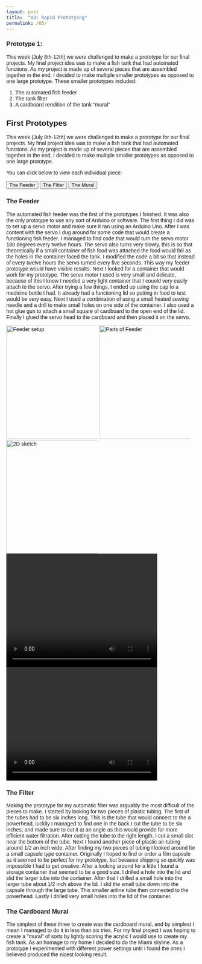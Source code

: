```yaml
---
layout: post
title:  "03: Rapid Prototying"
permalink: /03/
---
```


### Prototype 1:
This week (July 8th-12th) we were challenged to make a prototype for our final projects. My final project idea was to make a fish tank that had automated functions. As my project is made up of several pieces that are assembled together in the end, I decided to make multiple smaller prototypes as opposed to one large prototype. 
These smaller prototypes included:
1. The automated fish feeder
2. The tank filter
3. A cardboard rendition of the tank "mural"

<!DOCTYPE html>
<html>
<head>
<meta name="viewport" content="width=device-width, initial-scale=1">
<style>
body {font-family: Arial;}

/* Style the tab */
.tab {
  overflow: hidden;
  border: 1px solid #F5F5F5;
  background-color: #D8BFD8;
}

/* Style the buttons inside the tab */
.tab button {
  background-color: inherit;
  float: left;
  border: none;
  outline: none;
  cursor: pointer;
  padding: 14px 16px;
  transition: 0.3s;
  font-size: 17px;
}

/* Change background color of buttons on hover */
.tab button:hover {
  background-color: #ddd;
}

/* Create an active/current tablink class */
.tab button.active {
  background-color: #F5F5F5;
}

/* Style the tab content */
.tabcontent {
  display: none;
  padding: 6px 12px;
  border: 1px solid #ccc;
  border-top: none;
}
</style>
</head>
<body>

<h2>First Prototypes</h2>
<p>This week (July 8th-12th) we were challenged to make a prototype for our final projects. My final project idea was to make a fish tank that had automated functions. As my project is made up of several pieces that are assembled together in the end, I decided to make multiple smaller prototypes as opposed to one large prototype. 

You can click below to view each individual piece:</p>

<div class="tab">
  <button class="tablinks" onclick="openCity(event, 'Feeder')">The Feeder</button>
  <button class="tablinks" onclick="openCity(event, 'Filter')">The Filter</button>
  <button class="tablinks" onclick="openCity(event, 'Cardboard')">The Mural</button>
</div>

<div id="Feeder" class="tabcontent">
  <h3>The Feeder</h3>
  <p>The automated fish feeder was the first of the prototypes I finished. It was also the only prototype to use any sort of Arduino or software. The first thing I did was to set up a servo motor and make sure it ran using an Arduino Uno. After I was content with the servo I dug around for some code that would create a functioning fish feeder. I managed to find code that would turn the servo motor 180 degrees every twelve hours. The servo also turns very slowly, this is so that theoretically if a small container of fish food was attached the food would fall as the holes in the container faced the tank. I modified the code a bit so that instead of every twelve hours the servo turned every five seconds. This way my feeder prototype would have visible results. Next I looked for a container that would work for my prototype. The servo motor I used is very small and delicate, because of this I knew I needed a very light container that I couold very easily attach to the servo. After trying a few things, I ended up using the cap to a medicine bottle I had. It already had a functioning lid so putting in food to test would be very easy. Next I used a combination of using a small heated sewing needle and a drill to make small holes on one side of the container. I also used a hot glue gun to attach a small square of cardboard to the open end of the lid. Finally I glued the servo head to the cardboard and then placed it on the servo. </p>
  <img src="feedersetup.jpg" alt="Feeder setup" style="height: 300px; max-width: 48%">
  <img src="feedercap.jpg" alt="Parts of Feeder" style="height: 300px; max-width: 48%">
  <img src="feederair.jpg" alt="2D sketch" style="height: 300px; max-width: 48%">
  <video width="400" height="300" controls>
	<source src="feederdown.mp4" type="video/mp4">

  </video>
  <video width="400" height="300" controls>
	<source src="feederup.mp4" type="video/mp4">
  </video>


</div>

<div id="Filter" class="tabcontent">
  <h3>The Filter</h3>
  <p>Making the prototype for my automatic filter was arguably the most difficult of the pieces to make. I started by looking for two pieces of plastic tubing. The first of the tubes had to be six inches long. This is the tube that would connect to the a powerhead, luckily I managed to find one in the back.I cut the tube to be six inches, and made sure to cut it at an angle as this would provide for more efficient water filtration. After cutting the tube to the right length, I cut a small slot near the bottom of the tube. Next I found another piece of plastic air-tubing around 1/2 an inch wide. After finding my two pieces of tubing I looked around for a small capsule type container. Originally I hoped to find or order a film capsule as it seemed to be perfect for my prototype, but because shipping so quickly was impossible I had to get creative. After a looking around for a little I found a storage container that seemed to be a good size. I drilled a hole into the lid and slid the larger tube into the container. After that I drilled a small hole into the larger tube about 1/2 inch above the lid. I slid the small tube down into the capsule through the large tube. This smaller airline tube then connected to the powerhead. Lastly I drilled very small holes into the lid of the container.   </p> 
</div>

<div id="Cardboard" class="tabcontent">
  <h3>The Cardboard Mural</h3>
  <p>The simplest of these three to create was the cardboard mural, and by simplest I mean I managed to do it in less than six tries. For my final project I was hoping to create a "mural" of sorts by lightly scoring the acrylic I would use to create my fish tank. As an homage to my home I decided to do the Miami skyline. As a prototype I experimented with different power settings until I found the ones I believed produced the nicest looking result. </p>
</div>

<script>
function openCity(evt, cityName) {
  var i, tabcontent, tablinks;
  tabcontent = document.getElementsByClassName("tabcontent");
  for (i = 0; i < tabcontent.length; i++) {
    tabcontent[i].style.display = "none";
  }
  tablinks = document.getElementsByClassName("tablinks");
  for (i = 0; i < tablinks.length; i++) {
    tablinks[i].className = tablinks[i].className.replace(" active", "");
  }
  document.getElementById(cityName).style.display = "block";
  evt.currentTarget.className += " active";
}
</script>
   
</body>
</html> 
